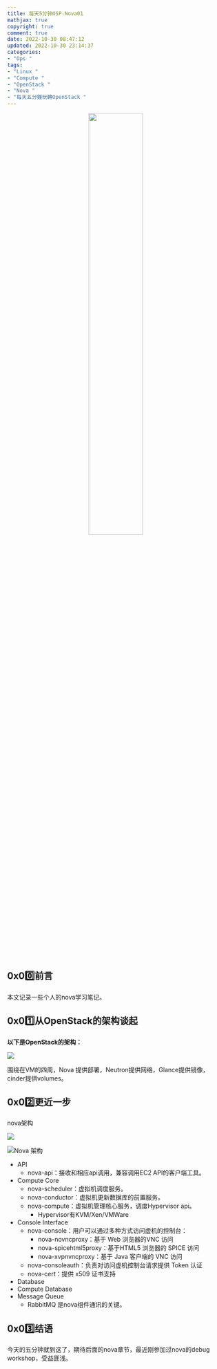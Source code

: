 ```yaml
---
title: 每天5分钟OSP-Nova01
mathjax: true
copyright: true
comment: true
date: 2022-10-30 08:47:12
updated: 2022-10-30 23:14:37
categories:
- "Ops "
tags:
- "Linux "
- "Compute "
- "OpenStack "
- "Nova "
- "每天五分鐘玩轉OpenStack "
---
```


<center><img src="https://img.madebug.net/m4d3bug/images-of-website/master/blog/20221030084802.png" width=50% /></center>

## 0x00️⃣前言

本文记录一些个人的nova学习笔记。

<!-- more -->

## 0x01️⃣从OpenStack的架构谈起

**以下是OpenStack的架构：**



![](https://img.madebug.net/m4d3bug/images-of-website/master/blog/20221030085206.png)

围绕在VM的四周，Nova 提供部署，Neutron提供网络，Glance提供镜像，cinder提供volumes。

## 0x02️⃣更近一步

nova架构

![](https://img.madebug.net/m4d3bug/images-of-website/master/blog/20221030105555.png)

![Nova 架构](https://www.xjimmy.com/wp-content/uploads/image/20180108/1515342369642394.png)

- API
  - nova-api：接收和相应api调用，兼容调用EC2 API的客户端工具。
- Compute Core
  - nova-scheduler：虚拟机调度服务。
  - nova-conductor：虚拟机更新数据库的前置服务。
  - nova-compute：虚拟机管理核心服务，调度Hypervisor api。
    - Hypervisor有KVM/Xen/VMWare
- Console Interface
  - nova-console：用户可以通过多种方式访问虚机的控制台： 
    - nova-novncproxy：基于 Web 浏览器的VNC 访问
    - nova-spicehtml5proxy：基于HTML5 浏览器的 SPICE 访问
    - nova-xvpnvncproxy：基于 Java 客户端的 VNC 访问
  - nova-consoleauth：负责对访问虚机控制台请求提供 Token 认证
  - nova-cert：提供 x509 证书支持
-  Database
  - Compute Database
- Message Queue
  - RabbitMQ 是nova组件通讯的关键。

## 0x03️⃣结语

今天的五分钟就到这了，期待后面的nova章节，最近刚参加过nova的debug workshop，受益匪浅。

